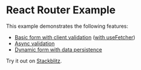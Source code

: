 # React Router Example

This example demonstrates the following features:

- [Basic form with client validation](./app/routes/login.tsx) ([with useFetcher](./app/routes/login-fetcher.tsx))
- [Async validation](./app/routes/signup.tsx)
- [Dynamic form with data persistence](./app/routes/todos.tsx)

Try it out on [Stackblitz](https://stackblitz.com/github/edmundhung/conform/tree/v2/examples/react-router).
